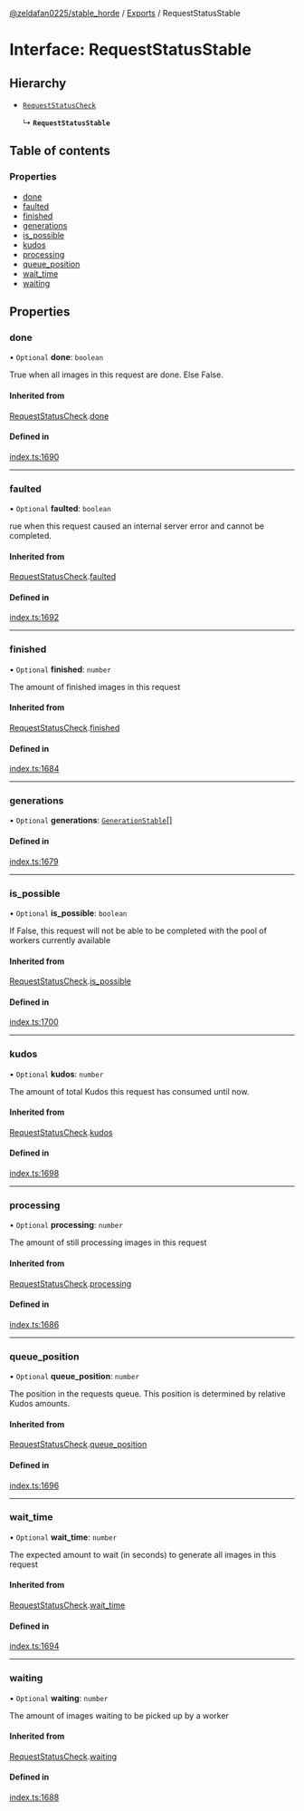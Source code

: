 [@zeldafan0225/stable_horde](../modules.md) / [Exports](../modules.md) / RequestStatusStable

# Interface: RequestStatusStable

## Hierarchy

- [`RequestStatusCheck`](RequestStatusCheck.md)

  ↳ **`RequestStatusStable`**

## Table of contents

### Properties

- [done](RequestStatusStable.md#done)
- [faulted](RequestStatusStable.md#faulted)
- [finished](RequestStatusStable.md#finished)
- [generations](RequestStatusStable.md#generations)
- [is\_possible](RequestStatusStable.md#is_possible)
- [kudos](RequestStatusStable.md#kudos)
- [processing](RequestStatusStable.md#processing)
- [queue\_position](RequestStatusStable.md#queue_position)
- [wait\_time](RequestStatusStable.md#wait_time)
- [waiting](RequestStatusStable.md#waiting)

## Properties

### done

• `Optional` **done**: `boolean`

True when all images in this request are done. Else False.

#### Inherited from

[RequestStatusCheck](RequestStatusCheck.md).[done](RequestStatusCheck.md#done)

#### Defined in

[index.ts:1690](https://github.com/ZeldaFan0225/stable_horde/blob/bf3b9d2/index.ts#L1690)

___

### faulted

• `Optional` **faulted**: `boolean`

rue when this request caused an internal server error and cannot be completed.

#### Inherited from

[RequestStatusCheck](RequestStatusCheck.md).[faulted](RequestStatusCheck.md#faulted)

#### Defined in

[index.ts:1692](https://github.com/ZeldaFan0225/stable_horde/blob/bf3b9d2/index.ts#L1692)

___

### finished

• `Optional` **finished**: `number`

The amount of finished images in this request

#### Inherited from

[RequestStatusCheck](RequestStatusCheck.md).[finished](RequestStatusCheck.md#finished)

#### Defined in

[index.ts:1684](https://github.com/ZeldaFan0225/stable_horde/blob/bf3b9d2/index.ts#L1684)

___

### generations

• `Optional` **generations**: [`GenerationStable`](GenerationStable.md)[]

#### Defined in

[index.ts:1679](https://github.com/ZeldaFan0225/stable_horde/blob/bf3b9d2/index.ts#L1679)

___

### is\_possible

• `Optional` **is\_possible**: `boolean`

If False, this request will not be able to be completed with the pool of workers currently available

#### Inherited from

[RequestStatusCheck](RequestStatusCheck.md).[is_possible](RequestStatusCheck.md#is_possible)

#### Defined in

[index.ts:1700](https://github.com/ZeldaFan0225/stable_horde/blob/bf3b9d2/index.ts#L1700)

___

### kudos

• `Optional` **kudos**: `number`

The amount of total Kudos this request has consumed until now.

#### Inherited from

[RequestStatusCheck](RequestStatusCheck.md).[kudos](RequestStatusCheck.md#kudos)

#### Defined in

[index.ts:1698](https://github.com/ZeldaFan0225/stable_horde/blob/bf3b9d2/index.ts#L1698)

___

### processing

• `Optional` **processing**: `number`

The amount of still processing images in this request

#### Inherited from

[RequestStatusCheck](RequestStatusCheck.md).[processing](RequestStatusCheck.md#processing)

#### Defined in

[index.ts:1686](https://github.com/ZeldaFan0225/stable_horde/blob/bf3b9d2/index.ts#L1686)

___

### queue\_position

• `Optional` **queue\_position**: `number`

The position in the requests queue. This position is determined by relative Kudos amounts.

#### Inherited from

[RequestStatusCheck](RequestStatusCheck.md).[queue_position](RequestStatusCheck.md#queue_position)

#### Defined in

[index.ts:1696](https://github.com/ZeldaFan0225/stable_horde/blob/bf3b9d2/index.ts#L1696)

___

### wait\_time

• `Optional` **wait\_time**: `number`

The expected amount to wait (in seconds) to generate all images in this request

#### Inherited from

[RequestStatusCheck](RequestStatusCheck.md).[wait_time](RequestStatusCheck.md#wait_time)

#### Defined in

[index.ts:1694](https://github.com/ZeldaFan0225/stable_horde/blob/bf3b9d2/index.ts#L1694)

___

### waiting

• `Optional` **waiting**: `number`

The amount of images waiting to be picked up by a worker

#### Inherited from

[RequestStatusCheck](RequestStatusCheck.md).[waiting](RequestStatusCheck.md#waiting)

#### Defined in

[index.ts:1688](https://github.com/ZeldaFan0225/stable_horde/blob/bf3b9d2/index.ts#L1688)
